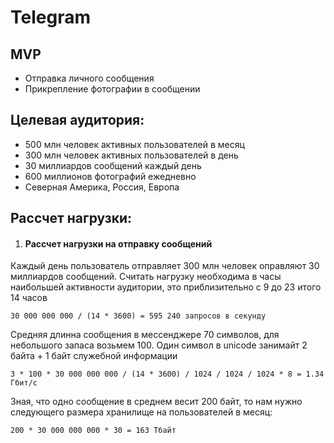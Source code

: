 # Telegram
## MVP
- Отправка личного сообщения
- Прикрепление фотографии в сообщении
## Целевая аудитория:
- 500 млн человек активных пользователей в месяц
- 300 млн человек активных пользователей в день
- 30 миллиардов сообщений каждый день
- 600 миллионов фотографий ежедневно
- Северная Америка, Россия, Европа
## Рассчет нагрузки:
1. #### Рассчет нагрузки на отправку сообщений
Каждый день пользователь отправляет 300 млн человек оправляют 30 миллиардов сообщений.
Считать нагрузку необходима в часы наибольшей активности аудитории, это приблизительно с 9 до 23 итого 14 часов

    30 000 000 000 / (14 * 3600) = 595 240 запросов в секунду

Средняя длинна сообщения в мессенджере 70 символов, для небольшого запаса возьмем 100.
Один символ в unicode занимайт 2 байта + 1 байт служебной информации

    3 * 100 * 30 000 000 000 / (14 * 3600) / 1024 / 1024 / 1024 * 8 = 1.34 Гбит/с
    
Зная, что одно сообщение в среднем весит 200 байт, то нам нужно следующего размера хранилище на пользователей в месяц:

    200 * 30 000 000 000 * 30 = 163 Тбайт
